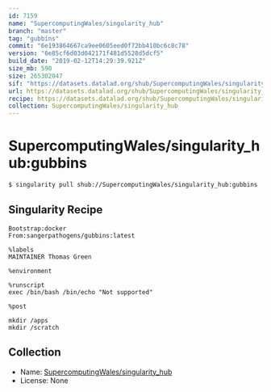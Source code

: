```yaml
---
id: 7159
name: "SupercomputingWales/singularity_hub"
branch: "master"
tag: "gubbins"
commit: "6e193864667ca9ee0605eed0f72bb410bc6c8c78"
version: "6e85cf6d03d042171f481d5528d5dcf5"
build_date: "2019-02-12T14:29:39.921Z"
size_mb: 590
size: 265302047
sif: "https://datasets.datalad.org/shub/SupercomputingWales/singularity_hub/gubbins/2019-02-12-6e193864-6e85cf6d/6e85cf6d03d042171f481d5528d5dcf5.simg"
url: https://datasets.datalad.org/shub/SupercomputingWales/singularity_hub/gubbins/2019-02-12-6e193864-6e85cf6d/
recipe: https://datasets.datalad.org/shub/SupercomputingWales/singularity_hub/gubbins/2019-02-12-6e193864-6e85cf6d/Singularity
collection: SupercomputingWales/singularity_hub
---
```


# SupercomputingWales/singularity_hub:gubbins

```bash
$ singularity pull shub://SupercomputingWales/singularity_hub:gubbins
```

## Singularity Recipe

```singularity
Bootstrap:docker  
From:sangerpathogens/gubbins:latest

%labels
MAINTAINER Thomas Green

%environment

%runscript
exec /bin/bash /bin/echo "Not supported"

%post  

mkdir /apps
mkdir /scratch
```

## Collection

 - Name: [SupercomputingWales/singularity_hub](https://github.com/SupercomputingWales/singularity_hub)
 - License: None

